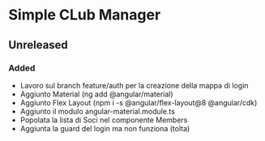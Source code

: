 # Simple CLub Manager

## Unreleased

### Added

- Lavoro sul branch feature/auth per la creazione della mappa di login
- Aggiunto Material (ng add @angular/material)
- Aggiunto Flex Layout (npm i -s @angular/flex-layout@8 @angular/cdk)
- Aggiunto il modulo angular-material.module.ts
- Popolata la lista di Soci nel componente Members
- Aggiunta la guard del login ma non funziona (tolta)
